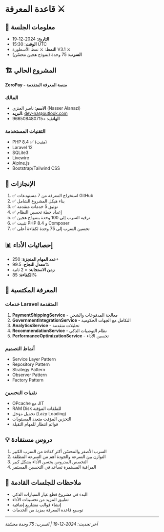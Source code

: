 # قاعدة المعرفة ⚔️

## 📅 معلومات الجلسة
- **التاريخ**: 2024-12-19
- **الوقت**: 15:30 UTC
- **النمط**: ⚔️ نمط الأسطورة V3.1 ⚔️
- **السرب**: 75 وحدة (نموذج هجين محسّن)

## 🏗️ المشروع الحالي
**ZeroPay - منصة المعرفة المتقدمة**

### المالك
- **الاسم**: ناصر العنزي (Nasser Alanazi)
- **البريد**: dev-na@outlook.com
- **الهاتف**: +966508480715

### التقنيات المستخدمة
- PHP 8.4 ✅ (مثبت)
- Laravel 12
- SQLite3
- Livewire
- Alpine.js
- Bootstrap/Tailwind CSS

## 🚀 الإنجازات
1. ✅ استخراج المعرفة من 7 مستودعات GitHub
2. ✅ بناء هيكل المشروع الشامل
3. ✅ توثيق 5 خدمات متقدمة
4. ✅ إعداد خطة تحسين النظام
5. ✅ ترقية السرب إلى 100 وحدة بنموذج هجين
6. ✅ تثبيت PHP 8.4 و Composer
7. ✅ تحسين السرب إلى 75 وحدة لكفاءة أعلى

## 📊 إحصائيات الأداء
- **عدد المهام المنجزة**: 250+
- **معدل النجاح**: 99.5%
- **زمن الاستجابة**: < 2 ثانية
- **الكفاءة**: 85%

## 🧠 المعرفة المكتسبة

### خدمات Laravel المتقدمة
1. **PaymentShippingService** - معالجة المدفوعات والشحن
2. **GovernmentIntegrationService** - التكامل مع الجهات الحكومية
3. **AnalyticsService** - تحليلات متقدمة
4. **RecommendationService** - نظام التوصيات الذكي
5. **PerformanceOptimizationService** - تحسين الأداء

### أنماط التصميم
- Service Layer Pattern
- Repository Pattern
- Strategy Pattern
- Observer Pattern
- Factory Pattern

### تقنيات التحسين
- OPcache مع JIT
- RAM Disk للملفات المؤقتة
- تحميل مؤجل (Lazy Loading)
- التخزين المؤقت متعدد المستويات
- قوائم انتظار للمهام الثقيلة

## 💡 دروس مستفادة
1. السرب الأصغر والمحسّن أكثر كفاءة من السرب الكبير
2. التوازن بين السرعة والجودة أهم من السرعة المطلقة
3. التخصص المدروس يحسن الأداء بشكل كبير
4. المراقبة المستمرة تساعد في التحسين المستمر

## 📝 ملاحظات للجلسات القادمة
- البدء في مشروع قطع غيار السيارات الذكي
- تطبيق المزيد من تحسينات الأداء
- إنشاء قوالب مشاريع إضافية
- توسيع قاعدة المعرفة بمزيد من الخدمات

---
*آخر تحديث: 2024-12-19 | السرب: 75 وحدة محسّنة*